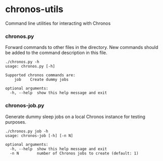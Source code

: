 chronos-utils
=============

Command line utilities for interacting with Chronos

### chronos.py

Forward commands to other files in the directory. New commands should be added
to the command description in this file.

```
./chronos.py -h
usage: chronos.py [-h]

Supported chronos commands are:
    job    Create dummy jobs

optional arguments:
  -h, --help  show this help message and exit
```

### chronos-job.py

Generate dummy sleep jobs on a local Chronos instance for testing purposes.

```
./chronos.py job -h
usage: chronos-job [-h] [-n N]

optional arguments:
  -h, --help  show this help message and exit
  -n N        number of Chronos jobs to create (default: 1)
```
